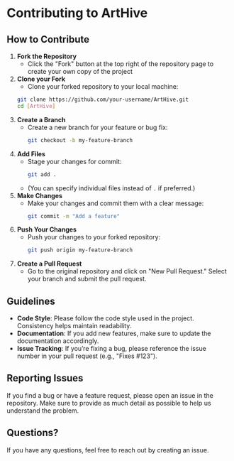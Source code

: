 # Contributing to ArtHive

## How to Contribute

1. **Fork the Repository**
    - Click the "Fork" button at the top right of the repository page to create your own copy of the project
2. **Clone your Fork**
    - Clone your forked repository to your local machine:
     ```bash
     git clone https://github.com/your-username/ArtHive.git
     cd [ArtHive]
     ```
3. **Create a Branch**
   - Create a new branch for your feature or bug fix:
     ```bash
     git checkout -b my-feature-branch
     ```
4. **Add Files**
   - Stage your changes for commit:
     ```bash
     git add .
     ```
   - (You can specify individual files instead of `.` if preferred.)
5. **Make Changes**
   - Make your changes and commit them with a clear message:
     ```bash
     git commit -m "Add a feature"
     ```
6. **Push Your Changes**
   - Push your changes to your forked repository:
     ```bash
     git push origin my-feature-branch
     ```
7. **Create a Pull Request**
   - Go to the original repository and click on "New Pull Request." Select your branch and submit the pull request.

## Guidelines

- **Code Style**: Please follow the code style used in the project. Consistency helps maintain readability.
- **Documentation**: If you add new features, make sure to update the documentation accordingly.
- **Issue Tracking**: If you’re fixing a bug, please reference the issue number in your pull request (e.g., "Fixes #123").

## Reporting Issues

If you find a bug or have a feature request, please open an issue in the repository. Make sure to provide as much detail as possible to help us understand the problem.

## Questions?

If you have any questions, feel free to reach out by creating an issue.
